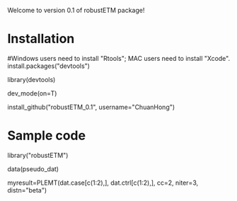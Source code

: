 
Welcome to version 0.1 of robustETM package!

Installation
=============

#Windows users need to install "Rtools"; MAC users need to install "Xcode". 
install.packages("devtools")

library(devtools)

dev_mode(on=T)

install_github("robustETM_0.1", username="ChuanHong")



Sample code
=============
library("robustETM")

data(pseudo_dat) 

myresult=PLEMT(dat.case[c(1:2),], dat.ctrl[c(1:2),], cc=2, niter=3, distn="beta") 
